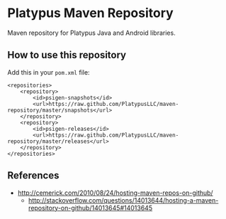 Platypus Maven Repository
=========================

Maven repository for Platypus Java and Android libraries.

How to use this repository
--------------------------

Add this in your `pom.xml` file:

    <repositories>
        <repository>
            <id>psigen-snapshots</id>
            <url>https://raw.github.com/PlatypusLLC/maven-repository/master/snapshots</url>
        </repository>
        <repository>
            <id>psigen-releases</id>
            <url>https://raw.github.com/PlatypusLLC/maven-repository/master/releases</url>
        </repository>
    </repositories>


References
----------

* http://cemerick.com/2010/08/24/hosting-maven-repos-on-github/
  * http://stackoverflow.com/questions/14013644/hosting-a-maven-repository-on-github/14013645#14013645
